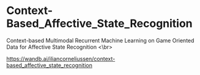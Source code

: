 # Context-Based_Affective_State_Recognition
Context-based Multimodal Recurrent Machine Learning on Game Oriented Data for Affective State Recognition <\br>

https://wandb.ai/iliancorneliussen/context-based_affective_state_recognition
